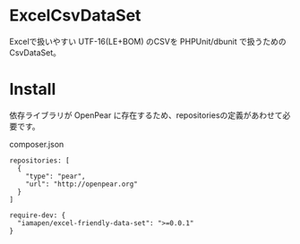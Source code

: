 ExcelCsvDataSet
===============

Excelで扱いやすい UTF-16(LE+BOM) のCSVを PHPUnit/dbunit で扱うための CsvDataSet。



Install
=======

依存ライブラリが OpenPear に存在するため、repositoriesの定義があわせて必要です。

composer.json

    repositories: [
      {
        "type": "pear",
        "url": "http://openpear.org"
      }
    ]

    require-dev: {
      "iamapen/excel-friendly-data-set": ">=0.0.1"
    }
